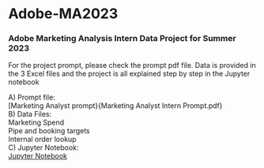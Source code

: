 # Adobe-MA2023
### Adobe Marketing Analysis Intern Data Project for Summer 2023
For the project prompt, please check the prompt pdf file. 
Data is provided in the 3 Excel files and the project is all explained step by step in the Jupyter notebook

A) Prompt file:<br>
[Marketing Analyst prompt}{Marketing Analyst Intern Prompt.pdf}<br>
B) Data Files:<br>
Marketing Spend<br>
Pipe and booking targets<br>
Internal order lookup<br>
C) Jupyter Notebook:<br>
[Jupyter Notebook](Adobe_interview.ipynb)
